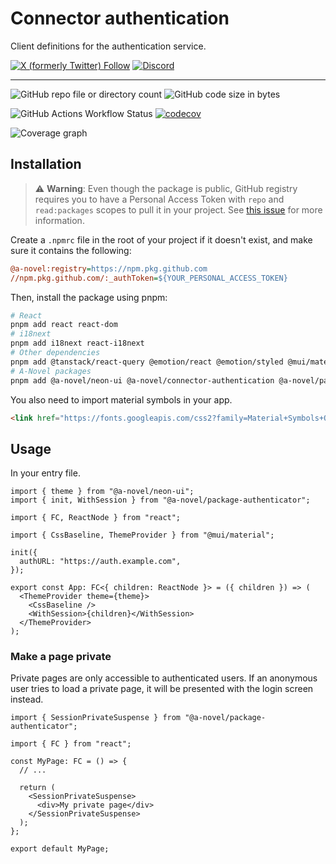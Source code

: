 # Connector authentication

Client definitions for the authentication service.

[![X (formerly Twitter) Follow](https://img.shields.io/twitter/follow/agora_ecrivains)](https://twitter.com/agora_ecrivains)
[![Discord](https://img.shields.io/discord/1315240114691248138?logo=discord)](https://discord.gg/rp4Qr8cA)

<hr />

![GitHub repo file or directory count](https://img.shields.io/github/directory-file-count/a-novel/package-authenticator)
![GitHub code size in bytes](https://img.shields.io/github/languages/code-size/a-novel/package-authenticator)

![GitHub Actions Workflow Status](https://img.shields.io/github/actions/workflow/status/a-novel/package-authenticator/main.yaml)
[![codecov](https://codecov.io/gh/a-novel/package-authenticator/graph/badge.svg?token=VWCzfxjM1h)](https://codecov.io/gh/a-novel/package-authenticator)

![Coverage graph](https://codecov.io/gh/a-novel/package-authenticator/graphs/sunburst.svg?token=VWCzfxjM1h)

## Installation

> ⚠️ **Warning**: Even though the package is public, GitHub registry requires you to have a Personal Access Token
> with `repo` and `read:packages` scopes to pull it in your project. See
> [this issue](https://github.com/orgs/community/discussions/23386#discussioncomment-3240193) for more information.

Create a `.npmrc` file in the root of your project if it doesn't exist, and make sure it contains the following:

```ini
@a-novel:registry=https://npm.pkg.github.com
//npm.pkg.github.com/:_authToken=${YOUR_PERSONAL_ACCESS_TOKEN}
```

Then, install the package using pnpm:

```bash
# React
pnpm add react react-dom
# i18next
pnpm add i18next react-i18next
# Other dependencies
pnpm add @tanstack/react-query @emotion/react @emotion/styled @mui/material
# A-Novel packages
pnpm add @a-novel/neon-ui @a-novel/connector-authentication @a-novel/package-authenticator
```

You also need to import material symbols in your app.

```html
<link href="https://fonts.googleapis.com/css2?family=Material+Symbols+Outlined" rel="stylesheet" />
```

## Usage

In your entry file.

```tsx
import { theme } from "@a-novel/neon-ui";
import { init, WithSession } from "@a-novel/package-authenticator";

import { FC, ReactNode } from "react";

import { CssBaseline, ThemeProvider } from "@mui/material";

init({
  authURL: "https://auth.example.com",
});

export const App: FC<{ children: ReactNode }> = ({ children }) => (
  <ThemeProvider theme={theme}>
    <CssBaseline />
    <WithSession>{children}</WithSession>
  </ThemeProvider>
);
```

### Make a page private

Private pages are only accessible to authenticated users. If an anonymous user tries to load a private page, it will
be presented with the login screen instead.

```tsx
import { SessionPrivateSuspense } from "@a-novel/package-authenticator";

import { FC } from "react";

const MyPage: FC = () => {
  // ...

  return (
    <SessionPrivateSuspense>
      <div>My private page</div>
    </SessionPrivateSuspense>
  );
};

export default MyPage;
```
